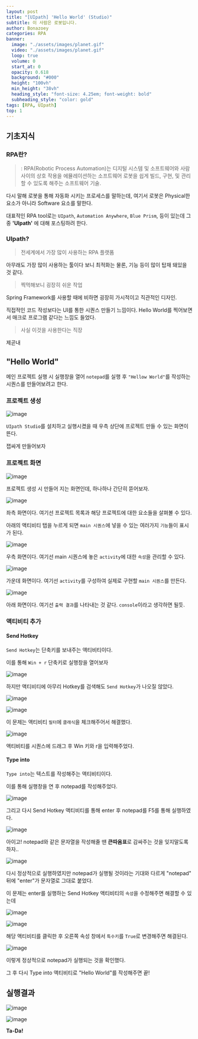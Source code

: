 ```yaml
---
layout: post
title: "[UIpath] 'Hello World' (Studio)"
subtitle: 이 사람은 로봇입니다.
author: Bonazoey
categories: RPA
banner:
  image: "./assets/images/planet.gif"
  video: "./assets/images/planet.gif"
  loop: true
  volume: 0
  start_at: 0
  opacity: 0.618
  background: "#000"
  height: "100vh"
  min_height: "38vh"
  heading_style: "font-size: 4.25em; font-weight: bold"
  subheading_style: "color: gold"
tags: [RPA, UIpath]
top: 1
---
```


## 기초지식

### RPA란?

> : RPA(Robotic Process Automation)는 디지털 시스템 및 소프트웨어와 사람 사이의 상호 작용을 에뮬레이션하는 소프트웨어 로봇을 쉽게 빌드, 구현, 및 관리할 수 있도록 해주는 소프트웨어 기술.

다시 말해 로봇을 통해 자동화 시키는 프로세스를 말하는데, 여기서 로봇은 Physical한 요소가 아니라 Software 요소를 말한다.

대표적인 RPA tool로는 `UIpath`, `Automation Anywhere`, `Blue Prism`, 등이 있는데 그 중 **'UIpath'** 에 대해 포스팅하려 한다.

### UIpath?

> 전세계에서 가장 많이 사용하는 RPA 플랫폼

아무래도 가장 많이 사용하는 툴이다 보니 최적화는 물론, 기능 등이 많이 탑재 돼있을 것 같다.

> 찍먹해보니 굉장히 쉬운 작업

Spring Framework를 사용할 때에 비하면 굉장히 가시적이고 직관적인 디자인.

직접적인 코드 작성보다는 UI를 통한 시퀀스 만들기 느낌이다. Hello World를 찍어보면서 매크로 프로그램 같다는 느낌도 들었다.

> 사실 이것을 사용한다는 직장

제곧내

## "Hello World"

메인 프로젝트 실행 시 실행창을 열어 `notepad`를 실행 후 `"Hellow World"`를 작성하는 시퀀스를 만들어보려고 한다.

### 프로젝트 생성

![image](https://github.com/bonazoey/bonazoey.github.io/assets/142956374/776de243-69d2-4e78-9abb-13862b7e8d41)

`UIpath Studio`를 설치하고 실행시켰을 때 우측 상단에 프로젝트 만들 수 있는 화면이 뜬다.

잽싸게 만들어보자

### 프로젝트 화면

![image](https://github.com/bonazoey/bonazoey.github.io/assets/142956374/3d09a511-370a-4b57-9fa2-dae47e57d1bd)

프로젝트 생성 시 만들어 지는 화면인데, 하나하나 간단히 뜯어보자.

![image](https://github.com/bonazoey/bonazoey.github.io/assets/142956374/35e84b58-811e-4f41-ab4b-853e495f2968)

좌측 화면이다. 여기선 프로젝트 목록과 해당 프로젝트에 대한 요소들을 살펴볼 수 있다.

아래의 액티비티 탭을 누르게 되면 `main 시퀀스`에 넣을 수 있는 여러가지 `기능`들이 표시가 된다.

![image](https://github.com/bonazoey/bonazoey.github.io/assets/142956374/342978e3-cfdb-418f-8791-fa7b11557c0a)

우측 화면이다. 여기선 main 시퀀스에 놓은 `activity`에 대한 `속성`을 관리할 수 있다.

![image](https://github.com/bonazoey/bonazoey.github.io/assets/142956374/cab0ea19-9dc6-4d15-8fcc-d786f4c9f9b3)

가운데 화면이다. 여기선 `activity`를 구성하여 실제로 구현할 `main 시퀀스`를 만든다.

![image](https://github.com/bonazoey/bonazoey.github.io/assets/142956374/03635b39-2a99-4d6d-9914-489149362560)

아래 화면이다. 여기선 `출력 결과`를 나타내는 것 같다. `console`이라고 생각하면 될듯.

### 액티비티 추가

#### Send Hotkey

`Send Hotkey`는 단축키를 보내주는 액티비티이다.

이를 통해 `Win + r` 단축키로 실행창을 열어보자

![image](https://github.com/bonazoey/bonazoey.github.io/assets/142956374/1a8c4dc9-27b6-4ee5-b632-959c953937ed)

하지만 액티비티에 아무리 Hotkey를 검색해도 `Send Hotkey`가 나오질 않았다.

![image](https://github.com/bonazoey/bonazoey.github.io/assets/142956374/b2b5f164-c199-4988-975e-991a5fcdf24b)

![image](https://github.com/bonazoey/bonazoey.github.io/assets/142956374/257466ed-a00d-4d7d-953b-e1f297e83b73)

이 문제는 액티비티 `필터`에 `클래식`을 체크해주어서 해결했다.

![image](https://github.com/bonazoey/bonazoey.github.io/assets/142956374/48d4e34a-23bd-42ab-bcb7-dba5e07a6b8f)

액티비티를 시퀀스에 드래그 후 Win 키와 r을 입력해주었다.

#### Type into

`Type into`는 텍스트를 작성해주는 액티비티이다.

이를 통해 실행창을 연 후 notepad를 작성해주었다.

![image](https://github.com/bonazoey/bonazoey.github.io/assets/142956374/eb13a8ad-1cdf-41f8-aa79-6642d4838e5d)

그리고 다시 Send Hotkey 액티비티를 통해 enter 후 notepad를 F5를 통해 실행하였다.

![image](https://github.com/bonazoey/bonazoey.github.io/assets/142956374/28fc5357-3afc-4a09-ae95-09d44fab6601)

아이고! notepad와 같은 문자열을 작성해줄 땐 <b>큰따옴표</b>로 감싸주는 것을 잊지말도록하자..

![image](https://github.com/bonazoey/bonazoey.github.io/assets/142956374/9b89762e-a78f-4876-8493-65c72157566b)

다시 정상적으로 실행하였지만 notepad가 실행될 것이라는 기대와 다르게 "notepad" 뒤에 "enter"가 문자열로 그대로 붙었다.

이 문제는 enter를 실행하는 Send Hotkey 액티비티의 `속성`을 수정해주면 해결할 수 있는데

![image](https://github.com/bonazoey/bonazoey.github.io/assets/142956374/9f9fbb0e-14d5-4550-817d-6ba3b4bfae0a)

![image](https://github.com/bonazoey/bonazoey.github.io/assets/142956374/fa015da6-3375-44e8-9569-207b8e8304f6)

해당 액티비티를 클릭한 후 오른쪽 속성 창에서 `특수키`를 `True`로 변경해주면 해결된다.

![image](https://github.com/bonazoey/bonazoey.github.io/assets/142956374/a370a463-a1a2-431a-a92b-480cd49b0cd0)

이렇게 정상적으로 notepad가 실행되는 것을 확인했다.

그 후 다시 Type into 액티비티로 "Hello World"를 작성해주면 끝!

## 실행결과

![image](https://github.com/bonazoey/bonazoey.github.io/assets/142956374/dbf1479e-7f7e-47e8-8d36-57ac1569f9ca)

![image](https://github.com/bonazoey/bonazoey.github.io/assets/142956374/0826fc21-2280-4a12-9aaa-ff3945cabc30)

**Ta-Da!**
